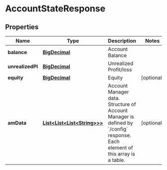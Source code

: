 
# AccountStateResponse

## Properties
Name | Type | Description | Notes
------------ | ------------- | ------------- | -------------
**balance** | [**BigDecimal**](BigDecimal.md) | Account Balance | 
**unrealizedPl** | [**BigDecimal**](BigDecimal.md) | Unrealized Profit/loss | 
**equity** | [**BigDecimal**](BigDecimal.md) | Equity |  [optional]
**amData** | [**List&lt;List&lt;List&lt;String&gt;&gt;&gt;**](List.md) | Account Manager data. Structure of Account Manager is defined by &#x60;/config&#x60; response. Each element of this array is a table. |  [optional]



